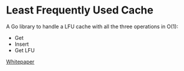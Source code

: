# Least Frequently Used Cache

A Go library to handle a LFU cache with all the three operations in O(1):

* Get
* Insert
* Get LFU

[Whitepaper](res/a-constant-algorithm-for-implementing-the-lfu-cache-eviction-scheme.pdf)
